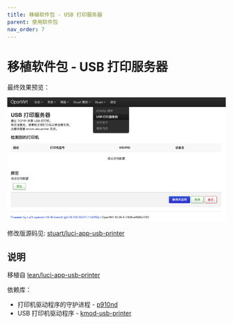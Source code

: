 ```yaml
---
title: 移植软件包 - USB 打印服务器
parent: 使用软件包
nav_order: 7
---
```


# 移植软件包 - USB 打印服务器

最终效果预览：

![Snipaste_2019-09-14_16-41-36.png](https://raw.githubusercontent.com/stuarthua/PicGo/master/oh-my-openwrt/Snipaste_2019-09-14_16-41-36.png)

修改版源码见: [stuart/luci-app-usb-printer](https://github.com/stuarthua/oh-my-openwrt/tree/master/stuart/luci-app-usb-printer)

## 说明

移植自 [lean/luci-app-usb-printer](https://github.com/coolsnowwolf/lede/tree/master/package/lean/luci-app-usb-printer)

依赖库：

* 打印机驱动程序的守护进程 - [p910nd](https://openwrt.org/packages/pkgdata/p910nd)
* USB 打印机驱动程序 - [kmod-usb-printer](https://openwrt.org/packages/pkgdata/kmod-usb-printer)